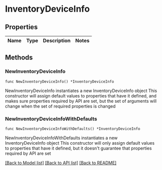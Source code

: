 # InventoryDeviceInfo

## Properties

Name | Type | Description | Notes
------------ | ------------- | ------------- | -------------

## Methods

### NewInventoryDeviceInfo

`func NewInventoryDeviceInfo() *InventoryDeviceInfo`

NewInventoryDeviceInfo instantiates a new InventoryDeviceInfo object
This constructor will assign default values to properties that have it defined,
and makes sure properties required by API are set, but the set of arguments
will change when the set of required properties is changed

### NewInventoryDeviceInfoWithDefaults

`func NewInventoryDeviceInfoWithDefaults() *InventoryDeviceInfo`

NewInventoryDeviceInfoWithDefaults instantiates a new InventoryDeviceInfo object
This constructor will only assign default values to properties that have it defined,
but it doesn't guarantee that properties required by API are set


[[Back to Model list]](../README.md#documentation-for-models) [[Back to API list]](../README.md#documentation-for-api-endpoints) [[Back to README]](../README.md)



